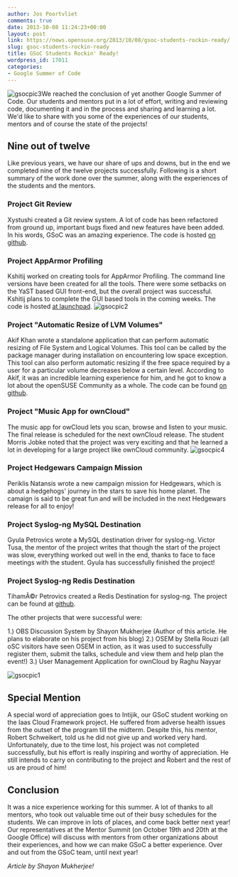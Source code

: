 ```yaml
---
author: Jos Poortvliet
comments: true
date: 2013-10-08 11:24:23+00:00
layout: post
link: https://news.opensuse.org/2013/10/08/gsoc-students-rockin-ready/
slug: gsoc-students-rockin-ready
title: GSoC Students Rockin' Ready!
wordpress_id: 17011
categories:
- Google Summer of Code
---
```


![gsocpic3](//news.opensuse.org/wp-content/uploads/2013/10/gsocpic3.jpg)We reached the conclusion of yet another Google Summer of Code. Our students and mentors put in a lot of effort, writing and reviewing code, documenting it and in the process and sharing and learning a lot. We'd like to share with you some of the experiences of our students, mentors and of course the state of the projects!<!-- more -->



## Nine out of twelve


Like previous years, we have our share of ups and downs, but in the end we completed nine of the twelve projects successfully. Following is a short summary of the work done over the summer, along with the experiences of the students and the mentors.



### Project Git Review


Xystushi created a Git review system. A lot of code has been refactored from ground up, important bugs fixed and new features have been added. In his words, GSoC was an amazing experience. The code is hosted [on github](https://github.com/b4mboo/git-review).



### Project AppArmor Profiling


Kshitij worked on creating tools for AppArmor Profiling. The command line versions have been created for all the tools. There were some setbacks on the YaST based GUI front-end, but the overall project was successful. Kshitij plans to complete the GUI based tools in the coming weeks. The code is hosted [at launchpad](https://launchpad.net/apparmor-profile-tools).
 ![gsocpic2](//news.opensuse.org/wp-content/uploads/2013/10/gsocpic2.png)



### Project "Automatic Resize of LVM Volumes"


Akif Khan wrote a standalone application that can perform automatic resizing of File System and Logical Volumes. This tool can be called by the package manager during installation on encountering low space exception. This tool can also perform automatic resizing if the free space required by a user for a particular volume decreases below a certain level. According to Akif, it was an incredible learning experience for him, and he got to know a lot about the openSUSE Community as a whole.
The code can be found [on github](https://github.com/akifkhan/SizeDog).



### Project "Music App for ownCloud"


The music app for owCloud lets you scan, browse and listen to your music. The final release is scheduled for the next ownCloud release.  The student Morris Jobke noted that the project was very exciting and that he learned a lot in developing for a large project like ownCloud community.
![gsocpic4](//news.opensuse.org/wp-content/uploads/2013/10/gsocpic4.png)


### Project Hedgewars Campaign Mission


Periklis Natansis wrote a new campaign mission for Hedgewars, which is about a hedgehogs' journey in the stars to save his home planet. The camaign is said to be great fun and will be included in the next Hedgewars release for all to enjoy!



### Project Syslog-ng MySQL Destination


Gyula Petrovics wrote a MySQL destination driver for syslog-ng. Victor Tusa, the mentor of the project writes that though the start of the project was slow, everything worked out well in the end, thanks to face to face meetings with the student. Gyula has successfully finished the project!



### Project Syslog-ng Redis Destination


TihamÃ©r Petrovics created a Redis Destination for syslog-ng. The project can be found at [github](https://github.com/ptichy/syslog-ng-3.4).


The other projects that were successful were:



1.) OBS Discussion System by Shayon Mukherjee (Author of this article. He plans to elaborate on his project from his blog)
2.) OSEM by Stella Rouzi (all oSC visitors have seen OSEM in action, as it was used to successfully register them, submit the talks, schedule and view them and help plan the event!)
3.) User Management Application for ownCloud by Raghu Nayyar


![gsocpic1](//news.opensuse.org/wp-content/uploads/2013/10/gsocpic1.png)


## Special Mention


A special word of appreciation goes to Intijik, our GSoC student working on the Iaas Cloud Framework project. He suffered from adverse health issues from the outset of the program till the midterm. Despite this, his mentor, Robert Schweikert, told us he did not give up and worked very hard. Unfortunately, due to the time lost, his project was not completed successfully, but his effort is really inspiring and worthy of appreciation. He still intends to carry on contributing to the project and Robert and the rest of us are proud of him!



## Conclusion


It was a nice experience working for this summer. A lot of thanks to all mentors, who took out valuable time out of their busy schedules for the students. We can improve in lots of places, and come back better next year! Our representatives at the Mentor Summit (on October 19th and 20th at the Google Office) will discuss with mentors from other organizations about their experiences, and how we can make GSoC a better experience.
Over and out from the GSoC team, until next year!

_Article by Shayon Mukherjee!_
